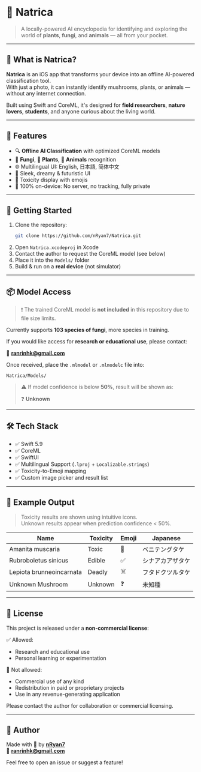 # 🌿 Natrica

> A locally-powered AI encyclopedia for identifying and exploring the world of **plants**, **fungi**, and **animals** — all from your pocket.

---

## 🧠 What is Natrica?

**Natrica** is an iOS app that transforms your device into an offline AI-powered classification tool.  
With just a photo, it can instantly identify mushrooms, plants, or animals — without any internet connection.

Built using Swift and CoreML, it's designed for **field researchers**, **nature lovers**, **students**, and anyone curious about the living world.

---

## 🚀 Features

- 🔍 **Offline AI Classification** with optimized CoreML models  
- 🍄 **Fungi**, 🌿 **Plants**, 🐾 **Animals** recognition  
- 🌐 Multilingual UI: English, 日本語, 简体中文  
- 🎨 Sleek, dreamy & futuristic UI  
- 🧾 Toxicity display with emojis  
- 🔐 100% on-device: No server, no tracking, fully private  

---

## 📲 Getting Started

1. Clone the repository:
   ```bash
   git clone https://github.com/nRyan7/Natrica.git
   ```
2. Open `Natrica.xcodeproj` in Xcode  
3. Contact the author to request the CoreML model (see below)  
4. Place it into the `Models/` folder  
5. Build & run on a **real device** (not simulator)

---

## 📦 Model Access

> ❗ The trained CoreML model is **not included** in this repository due to file size limits.

Currently supports **103 species of fungi**, more species in training.

If you would like access for **research or educational use**, please contact:

📧 **ranrinhk@gmail.com**

Once received, place the `.mlmodel` or `.mlmodelc` file into:

```
Natrica/Models/
```

> ⚠️ If model confidence is below **50%**, result will be shown as:  
>  
> ❓ **Unknown**

---



## 🛠️ Tech Stack

- ✅ Swift 5.9  
- ✅ CoreML  
- ✅ SwiftUI  
- ✅ Multilingual Support (`.lproj` + `Localizable.strings`)  
- ✅ Toxicity-to-Emoji mapping  
- ✅ Custom image picker and result list  

---

## 🧪 Example Output

> Toxicity results are shown using intuitive icons.  
> Unknown results appear when prediction confidence < 50%.

| Name                      | Toxicity | Emoji | Japanese            |
|---------------------------|----------|-------|---------------------|
| Amanita muscaria          | Toxic    | 🍄     | ベニテングタケ       |
| Rubroboletus sinicus      | Edible   | ✅     | シナアカアザタケ     |
| Lepiota brunneoincarnata  | Deadly   | ☠️     | フタドクツルタケ      |
| Unknown Mushroom          | Unknown  | ❓     | 未知種               |

---

## 📄 License

This project is released under a **non-commercial license**:

✅ Allowed:
- Research and educational use
- Personal learning or experimentation

🚫 Not allowed:
- Commercial use of any kind
- Redistribution in paid or proprietary projects
- Use in any revenue-generating application

Please contact the author for collaboration or commercial licensing.

---

## 🙋 Author

Made with 🍄 by **[nRyan7](https://github.com/nRyan7)**  
📧 **ranrinhk@gmail.com**

Feel free to open an issue or suggest a feature!
